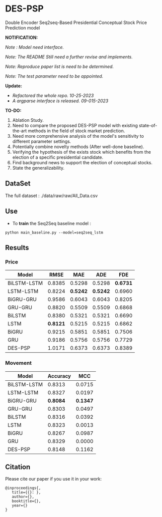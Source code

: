 # DES-PSP
 Double Encoder Seq2seq-Based Presidential Conceptual Stock Price Prediction model

**NOTIFICATION:**

_Note : Model need interface._

*Note: The README Still need a further revise and implements.* 

*Note: Reproduce paper list is need to be determined.*

*Note: The test parameter need to be appointed.*

__Update:__

* *Refactored the whole repo. 10-25-2023*
* *A argparse interface is released. 09-015-2023*

**TO-DO:**

1. Ablation Study.
2. Need to compare the proposed DES-PSP model with existing state-of-the-art methods in the field of stock market prediction.
3. Need more comprehensive analysis of the model's sensitivity to different parameter settings.
4. Potentially combine novelty methods (After well-done baseline).
5. Verifying the hypothesis of the exists stock which benefits from the election of a specific presidential candidate.
6. Find background news to support the election of conceptual stocks.
7. State the generalizability.

## DataSet

The full dataset : ./data/raw/raw/All_Data.csv

## Use

* To **train** the Seq2Seq baseline model :

```shell
python main_baseline.py --model=seq2seq_lstm
```



## Results

### Price

| Model       | RMSE   | MAE    | ADE    | FDE    |
| ----------- | ------ | ------ | ------ | ------ |
| BiLSTM-LSTM | 0.8385 | 0.5298 | 0.5298 | **0.6731** |
| LSTM-LSTM   | 0.8224 | **0.5242** | **0.5242** | 0.6960 |
| BiGRU-GRU   | 0.9586 | 0.6043 | 0.6043 | 0.8205 |
| GRU-GRU     | 0.8820 | 0.5509 | 0.5509 | 0.6868 |
| BiLSTM      | 0.8380 | 0.5321 | 0.5321 | 0.6690 |
| LSTM        | **0.8121** | 0.5215 | 0.5215 | 0.6862 |
| BiGRU       | 0.9215 | 0.5851 | 0.5851 | 0.7506 |
| GRU         | 0.9186 | 0.5756 | 0.5756 | 0.7729 |
| DES-PSP     | 1.0171 | 0.6373 | 0.6373 | 0.8389 |

### Movement

| Model | Accuracy | MCC |
| ----------- | ------ | ------ |
| BiLSTM-LSTM | 0.8313 | 0.0715 |
| LSTM-LSTM   | 0.8327 | 0.0197 |
| BiGRU-GRU   | **0.8084** | **0.1347** |
| GRU-GRU     | 0.8303 | 0.0497 |
| BiLSTM      | 0.8316 | 0.0392 |
| LSTM        | 0.8323 | 0.0013 |
| BiGRU       | 0.8267 | 0.0987 |
| GRU         | 0.8329 | 0.0000 |
| DES-PSP     | 0.8148 | 0.1162 |


## Citation

Please cite our paper if you use it in your work:

```shell
@inproceedings{,
   title={{}: },
   author={},
   booktitle={},
   year={}
}
```
